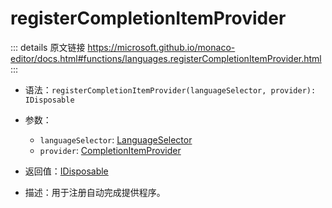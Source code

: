 # registerCompletionItemProvider

<backTop />
        
::: details 原文链接
https://microsoft.github.io/monaco-editor/docs.html#functions/languages.registerCompletionItemProvider.html
:::

- 语法：`registerCompletionItemProvider(languageSelector, provider): IDisposable`

- 参数：
  - `languageSelector`: [LanguageSelector](/api/languages/LanguageSelector.md)
  - `provider`: [CompletionItemProvider](/api/languages/CompletionItemProvider.md)

- 返回值：[IDisposable](/api/IDisposable.md)

- 描述：用于注册自动完成提供程序。

